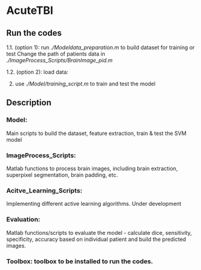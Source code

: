 # AcuteTBI

## Run the codes
1.1. (option 1): run *./Modeldata_preparation.m* to build dataset for training or test Change the path of patients data in *./ImageProcess_Scripts/BrainImage_pid.m*

1.2. (option 2): load data: 

2. use *./Model/training_script.m* to train and test the model


## Description 

### Model: 
Main scripts to build the dataset, feature extraction, train & test the SVM model

### ImageProcess_Scripts: 
Matlab functions to process brain images, 
including brain extraction, superpixel segmentation, brain padding, etc.

### Acitve_Learning_Scripts: 
Implementing different active learning algorithms. Under development

### Evaluation: 
Matlab functions/scripts to evaluate the model - calculate dice, sensitivity,
specificity, accuracy based on individual patient and build the predicted images.

### Toolbox: toolbox to be installed to run the codes.

